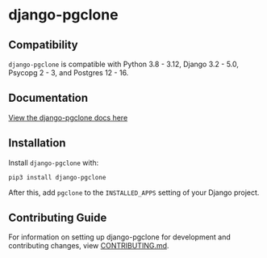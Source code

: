# django-pgclone

## Compatibility

`django-pgclone` is compatible with Python 3.8 - 3.12, Django 3.2 - 5.0, Psycopg 2 - 3, and Postgres 12 - 16.

## Documentation

[View the django-pgclone docs here](https://django-pgclone.readthedocs.io/)

## Installation

Install `django-pgclone` with:

    pip3 install django-pgclone
After this, add `pgclone` to the `INSTALLED_APPS` setting of your Django project.

## Contributing Guide

For information on setting up django-pgclone for development and contributing changes, view [CONTRIBUTING.md](CONTRIBUTING.md).
